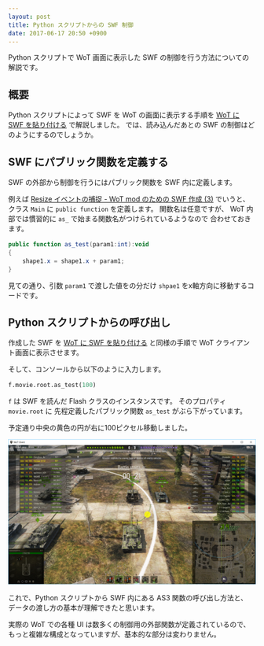 ```yaml
---
layout: post
title: Python スクリプトからの SWF 制御
date: 2017-06-17 20:50 +0900
---
```

Python スクリプトで WoT 画面に表示した SWF
の制御を行う方法についての解説です。

## 概要

Python スクリプトによって SWF を WoT の画面に表示する手順を
[WoT に SWF を貼り付ける](/2017/06/17/repl_add_flash.html)
で解説しました。
では、読み込んだあとの SWF の制御はどのようにするのでしょうか。


## SWF にパブリック関数を定義する

SWF の外部から制御を行うにはパブリック関数を SWF 内に定義します。

例えば
[Resize イベントの捕捉 - WoT mod のための SWF 作成 (3)](/2017/06/17/create_swf_catch_resized.html)
でいうと、
クラス `Main` に `public function` を定義します。
関数名は任意ですが、
WoT 内部では慣習的に `as_` で始まる関数名がつけられているようなので
合わせておきます。

```actionscript
public function as_test(param1:int):void
{
    shape1.x = shape1.x + param1;
}
```

見ての通り、引数 `param1` で渡した値をの分だけ `shpae1` をx軸方向に移動するコードです。


## Python スクリプトからの呼び出し

作成した SWF を
[WoT に SWF を貼り付ける](/2017/06/17/repl_add_flash.html)
と同様の手順で WoT クライアント画面に表示させます。

そして、コンソールから以下のように入力します。

```python
f.movie.root.as_test(100)
```

`f` は SWF を読んだ Flash クラスのインスタンスです。
そのプロパティ `movie.root` に
先程定義したパブリック関数 `as_test` がぶら下がっています。

予定通り中央の黄色の円が右に100ピクセル移動しました。

![SWF制御](/resources/image_20170617_17.png)


これで、Python スクリプトから SWF 内にある AS3 関数の呼び出し方法と、
データの渡し方の基本が理解できたと思います。

実際の WoT での各種 UI は数多くの制御用の外部関数が定義されているので、
もっと複雑な構成となっていますが、基本的な部分は変わりません。
